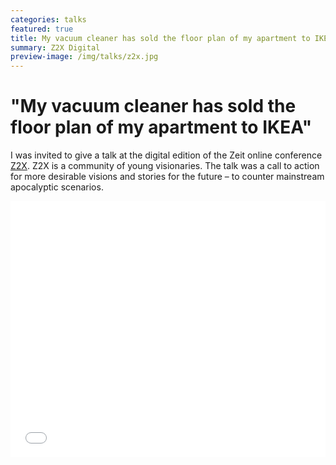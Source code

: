 ```yaml
---
categories: talks
featured: true
title: My vacuum cleaner has sold the floor plan of my apartment to IKEA
summary: Z2X Digital
preview-image: /img/talks/z2x.jpg
---
```


# "My vacuum cleaner has sold the floor plan of my apartment to IKEA"

I was invited to give a talk at the digital edition of the Zeit online conference [Z2X]. Z2X is a community of young visionaries. The talk was a call to action for more desirable visions and stories for the future – to counter mainstream apocalyptic scenarios.

<div>
    <iframe width="100%" height="410px" src="//players.brightcove.net/18140073001/65fa926a-0fe0-4031-8cbf-9db35cecf64a_default/index.html?videoId=6027731985001" allowfullscreen frameborder="0"></iframe>
</div>

[Z2X]: https://z2x.zeit.de/
